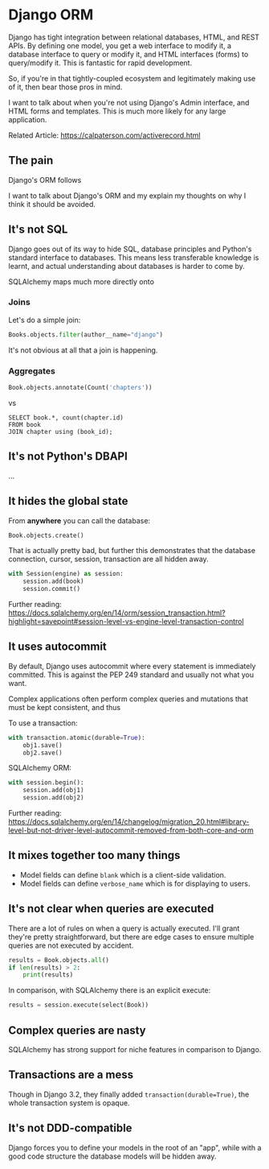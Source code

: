 # Django ORM

Django has tight integration between relational databases, HTML, and REST APIs. By defining one model, you get a web interface to modify it, a database interface to query or modify it, and HTML interfaces (forms) to query/modify it. This is fantastic for rapid development.

So, if you're in that tightly-coupled ecosystem and legitimately making use of it, then bear those pros in mind.

I want to talk about when you're not using Django's Admin interface, and HTML forms and templates. This is much more likely for any large application.

Related Article: <https://calpaterson.com/activerecord.html>

## The pain

Django's ORM follows

I want to talk about Django's ORM and my explain my thoughts on why I think it should be avoided.

## It's not SQL

Django goes out of its way to hide SQL, database principles and Python's standard interface to databases. This means less transferable knowledge is learnt, and actual understanding about databases is harder to come by.

SQLAlchemy maps much more directly onto

### Joins

Let's do a simple join:

```python
Books.objects.filter(author__name="django")
```

It's not obvious at all that a join is happening.

### Aggregates

```python
Book.objects.annotate(Count('chapters'))
```

vs

```
SELECT book.*, count(chapter.id)
FROM book
JOIN chapter using (book_id);
```


## It's not Python's DBAPI

...

## It hides the global state

From **anywhere** you can call the database:

```python
Book.objects.create()
```

That is actually pretty bad, but further this demonstrates that the database connection, cursor, session, transaction are all hidden away.

```python
with Session(engine) as session:
    session.add(book)
    session.commit()
```

Further reading: https://docs.sqlalchemy.org/en/14/orm/session_transaction.html?highlight=savepoint#session-level-vs-engine-level-transaction-control

## It uses autocommit

By default, Django uses autocommit where every statement is immediately committed. This is against the PEP 249 standard and usually not what you want.

Complex applications often perform complex queries and mutations that must be kept consistent, and thus

To use a transaction:

```python
with transaction.atomic(durable=True):
    obj1.save()
    obj2.save()
```

SQLAlchemy ORM:

```python
with session.begin():
    session.add(obj1)
    session.add(obj2)
```

Further reading: https://docs.sqlalchemy.org/en/14/changelog/migration_20.html#library-level-but-not-driver-level-autocommit-removed-from-both-core-and-orm

## It mixes together too many things

* Model fields can define `blank` which is a client-side validation.
* Model fields can define `verbose_name` which is for displaying to users.

## It's not clear when queries are executed

There are a lot of rules on when a query is actually executed. I'll grant they're pretty straightforward, but there are edge cases to ensure multiple queries are not executed by accident.

```python
results = Book.objects.all()
if len(results) > 2:
    print(results)
```

In comparison, with SQLAlchemy there is an explicit execute:

```python
results = session.execute(select(Book))
```

## Complex queries are nasty

SQLAlchemy has strong support for niche features in comparison to Django.

## Transactions are a mess

Though in Django 3.2, they finally added `transaction(durable=True)`, the whole transaction system is opaque.

## It's not DDD-compatible

Django forces you to define your models in the root of an "app", while with a good code structure the database models will be hidden away.
